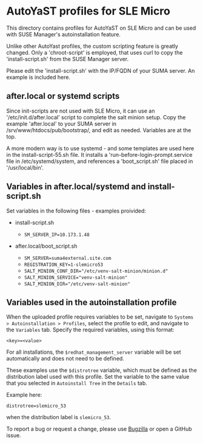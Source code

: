 # AutoYaST profiles for SLE Micro

This directory contains profiles for AutoYaST on SLE Micro and can be used with SUSE Manager's autoinstallation feature.

Unlike other AutoYast profiles, the custom scripting feature is greatly changed.  Only a 'chroot-script' is employed, that uses curl to copy the 'install-script.sh' from the SUSE Manager server.

Please edit the 'install-script.sh' with the IP/FQDN of your SUMA server.  An example is included here.
## after.local or systemd scripts
Since init-scripts are not used with SLE Micro, it can use an '/etc/init.d/after.local' script to complete the salt minion setup.  Copy the example 'after.local'  to your SUMA server in /srv/www/htdocs/pub/bootstrap/, and edit as needed.  Variables are at the top.

A more modern way is to use systemd - and some templates are used here in the install-script-55.sh file.  It installs a 'run-before-login-prompt.service file in /etc/systemd/system, and references a 'boot_script.sh' file placed in '/usr/local/bin'.  

## Variables in after.local/systemd and install-script.sh

Set variables in the following files - examples proivided:

* install-script.sh
  * `SM_SERVER_IP=10.173.1.48`

* after.local/boot_script.sh
  * `SM_SERVER=suma4external.site.com`
  * `REGISTRATION_KEY=1-slemicro53`
  * `SALT_MINION_CONF_DIR="/etc/venv-salt-minion/minion.d"`
  * `SALT_MINION_SERVICE="venv-salt-minion"`
  * `SALT_MINION_DIR="/etc/venv-salt-minion"`


## Variables used in the autoinstallation profile
When the uploaded profile requires variables to be set, navigate to `Systems > Autoinstallation > Profiles`, select the profile to edit, and navigate to the `Variables` tab.
Specify the required variables, using this format:

```
<key>=<value>
```

For all installations, the `$redhat_management_server` variable will be set automatically and does not need to be defined.

These examples use the `$distrotree` variable, which must be defined as the distribution label used with this profile.
Set the variable to the same value that you selected in `Autoinstall Tree` in the `Details` tab.

Example here:

```
distrotree=slemicro_53
```

when the distribution label is `slemicro_53`.

To report a bug or request a change, please use [Bugzilla](https://bugzilla.suse.com) or open a GitHub issue.

